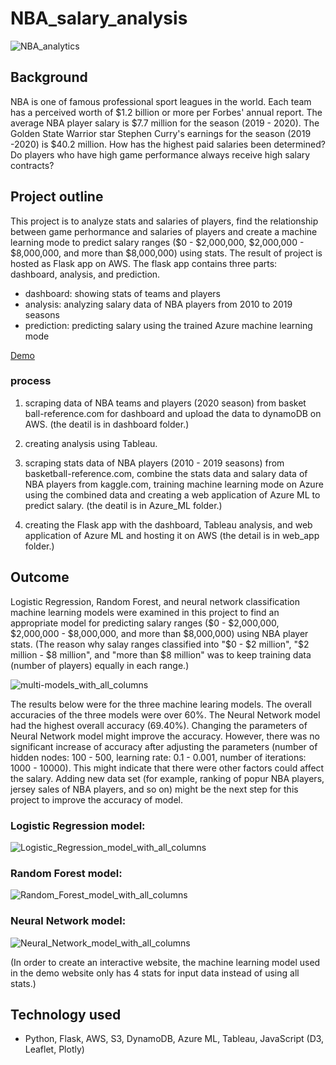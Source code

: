 # NBA_salary_analysis

![NBA_analytics](image/NBA_analytics.jpg)

## Background
NBA is one of famous professional sport leagues in the world. Each team has a perceived worth of $1.2 billion or more per Forbes' annual report. The average NBA player salary is $7.7 million for the season (2019 - 2020). The Golden State Warrior star Stephen Curry's earnings for the season (2019 -2020) is $40.2 million. How has the highest paid salaries been determined? Do players who have high game performance always receive high salary contracts?

## Project outline
This project is to analyze stats and salaries of players, find the relationship between game perhormance and salaries of players and create a machine learning mode to predict salary ranges ($0 - $2,000,000, $2,000,000 - $8,000,000, and more than $8,000,000) using stats. The result of project is hosted as Flask app on AWS. The flask app contains three parts: dashboard, analysis, and prediction.

* dashboard: showing stats of teams and players
* analysis: analyzing salary data of NBA players from 2010 to 2019 seasons<br>
* prediction: predicting salary using the trained Azure machine learning mode<br>

[Demo](https://s1ia6rnpx4.execute-api.us-east-1.amazonaws.com/dev/)

### process
1. scraping data of NBA teams and players (2020 season) from basket ball-reference.com for dashboard and upload the data to dynamoDB on AWS. (the deatil is in dashboard folder.)

2. creating analysis using Tableau.

3. scraping stats data of NBA players (2010 - 2019 seasons) from basketball-reference.com, combine the stats data and salary data of NBA players from kaggle.com, training machine learning mode on Azure using the combined data and creating a web application of Azure ML to predict salary. (the deatil is in Azure_ML folder.)

4. creating the Flask app with the dashboard, Tableau analysis, and web application of Azure ML and hosting it on AWS (the detail is in web_app folder.)

## Outcome
Logistic Regression, Random Forest, and neural network classification machine learning models were examined in this project to find an appropriate model for predicting salary ranges ($0 - $2,000,000, $2,000,000 - $8,000,000, and more than $8,000,000) using NBA player stats. (The reason why salay ranges classified into "$0 - $2 million", "$2 million - $8 million", and "more than $8 million" was to keep training data (number of players) equally in each range.)

![multi-models_with_all_columns](image/ML_models/multi-models(all_columns).png)

The results below were for the three machine learing models. The overall accuracies of the three models were over 60%. The Neural Network model had the highest overall accuracy (69.40%). Changing the parameters of Neural Network model might improve the accuracy. However, there was no significant increase of accuracy after adjusting the parameters (number of hidden nodes: 100 - 500, learning rate: 0.1 - 0.001, number of iterations: 1000 - 10000). This might indicate that there were other factors could affect the salary. Adding new data set (for example, ranking of popur NBA players, jersey sales of NBA players, and so on) might be the next step for this project to improve the accuracy of model. 

### Logistic Regression model:
![Logistic_Regression_model_with_all_columns](image/ML_models/result_of_logistic_regression_model(all_columns).png)

### Random Forest model:
![Random_Forest_model_with_all_columns](image/ML_models/result_of_random_forest_model(all_columns).png)

### Neural Network model:
![Neural_Network_model_with_all_columns](image/ML_models/result_of_neural_network_model(all_columns).png)

(In order to create an interactive website, the machine learning model used in the demo website only has 4 stats for input data instead of using all stats.)

## Technology used
* Python, Flask, AWS, S3, DynamoDB, Azure ML, Tableau, JavaScript (D3, Leaflet, Plotly)
